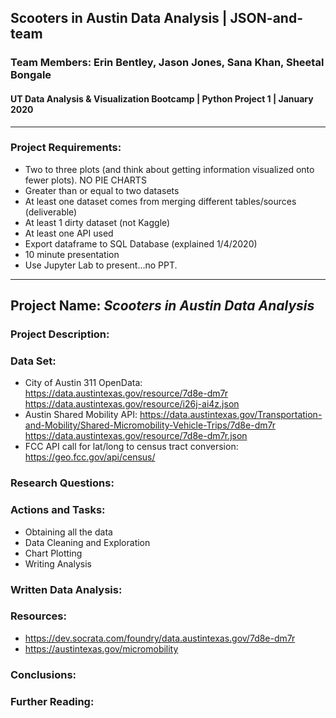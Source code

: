 ##  Scooters in Austin Data Analysis | JSON-and-team 
### Team Members: Erin Bentley, Jason Jones, Sana Khan, Sheetal Bongale
#### UT Data Analysis & Visualization Bootcamp | Python Project 1 | January 2020
---
### Project Requirements:
- Two to three plots (and think about getting information visualized onto fewer plots). NO PIE CHARTS
- Greater than or equal to two datasets
- At least one dataset comes from merging different tables/sources (deliverable)
- At least 1 dirty dataset (not Kaggle)
- At least one API used
- Export dataframe to SQL Database (explained 1/4/2020)
- 10 minute presentation
- Use Jupyter Lab to present...no PPT.
---
## Project Name: ***Scooters in Austin Data Analysis***

### Project Description: 

### Data Set:
* City of Austin 311 OpenData: https://data.austintexas.gov/resource/7d8e-dm7r 
https://data.austintexas.gov/resource/i26j-ai4z.json
* Austin Shared Mobility API: https://data.austintexas.gov/Transportation-and-Mobility/Shared-Micromobility-Vehicle-Trips/7d8e-dm7r
https://data.austintexas.gov/resource/7d8e-dm7r.json
* FCC API call for lat/long to census tract conversion: https://geo.fcc.gov/api/census/

### Research Questions:

### Actions and Tasks:
- Obtaining all the data
- Data Cleaning and Exploration
- Chart Plotting
- Writing Analysis

### Written Data Analysis:

### Resources:
- https://dev.socrata.com/foundry/data.austintexas.gov/7d8e-dm7r
- https://austintexas.gov/micromobility

### Conclusions:

### Further Reading: